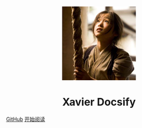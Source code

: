 <p align="center">
<img src="./pictures/67893778.jfif" width="200" height="200"/>
</p>
<h1 align="center">Xavier Docsify</h1>

[GitHub](https://github.com/MartinAvex/xavier-docsify)
[开始阅读](#xavier-docsify)





